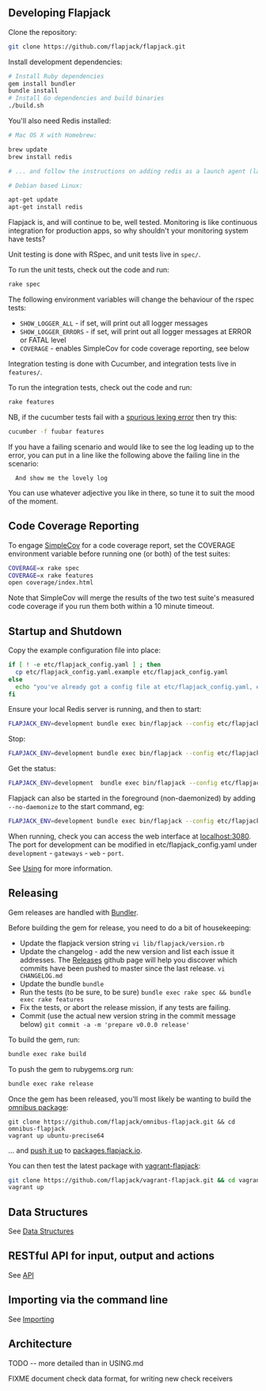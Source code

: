 Developing Flapjack
-------------------

Clone the repository:

```bash
git clone https://github.com/flapjack/flapjack.git
```

Install development dependencies:

```bash
# Install Ruby dependencies
gem install bundler
bundle install
# Install Go dependencies and build binaries
./build.sh
```

You'll also need Redis installed:

```bash
# Mac OS X with Homebrew:

brew update
brew install redis

# ... and follow the instructions on adding redis as a launch agent (launchctl load etc)

# Debian based Linux:

apt-get update
apt-get install redis
```

Flapjack is, and will continue to be, well tested. Monitoring is like continuous
integration for production apps, so why shouldn't your monitoring system have tests?

Unit testing is done with RSpec, and unit tests live in `spec/`.

To run the unit tests, check out the code and run:

```bash
rake spec
```

The following environment variables will change the behaviour of the rspec tests:

- `SHOW_LOGGER_ALL` - if set, will print out all logger messages
- `SHOW_LOGGER_ERRORS` - if set, will print out all logger messages at ERROR or FATAL level
- `COVERAGE` - enables SimpleCov for code coverage reporting, see below

Integration testing is done with Cucumber, and integration tests live in `features/`.

To run the integration tests, check out the code and run:

```bash
rake features
```

NB, if the cucumber tests fail with a [spurious lexing error](https://github.com/cucumber/gherkin/issues/182) then try this:

```bash
cucumber -f fuubar features
```

If you have a failing scenario and would like to see the log leading up to the error, you can put in a line like the following above the failing line in the scenario:

```gherkin
  And show me the lovely log
```

You can use whatever adjective you like in there, so tune it to suit the mood of the moment.

Code Coverage Reporting
-----------------------

To engage [SimpleCov](https://github.com/colszowka/simplecov) for a code coverage report, set the COVERAGE environment variable before running one (or both) of the test suites:

```bash
COVERAGE=x rake spec
COVERAGE=x rake features
open coverage/index.html
```

Note that SimpleCov will merge the results of the two test suite's measured code coverage if you run them both within a 10 minute timeout.

Startup and Shutdown
--------------------
Copy the example configuration file into place:

```bash
if [ ! -e etc/flapjack_config.yaml ] ; then
  cp etc/flapjack_config.yaml.example etc/flapjack_config.yaml
else
  echo "you've already got a config file at etc/flapjack_config.yaml, exiting"
fi
```

Ensure your local Redis server is running, and then to start:

```bash
FLAPJACK_ENV=development bundle exec bin/flapjack --config etc/flapjack_config.yaml server start
```
Stop:

```bash
FLAPJACK_ENV=development bundle exec bin/flapjack --config etc/flapjack_config.yaml
```

Get the status:

```bash
FLAPJACK_ENV=development  bundle exec bin/flapjack --config etc/flapjack_config.yaml server status
```

Flapjack can also be started in the foreground (non-daemonized) by adding `--no-daemonize` to the start command, eg:

```bash
FLAPJACK_ENV=development bundle exec bin/flapjack --config etc/flapjack_config.yaml server start --no-daemonize
```

When running, check you can access the web interface at [localhost:3080](http://localhost:3080/). The port for development can be modified in etc/flapjack_config.yaml under `development` - `gateways` - `web` - `port`.

See [Using](../../using/USING) for more information.

Releasing
---------

Gem releases are handled with [Bundler](http://gembundler.com/rubygems.html).

Before building the gem for release, you need to do a bit of housekeeping:

- Update the flapjack version string
  `vi lib/flapjack/version.rb`
- Update the changelog - add the new version and list each issue it addresses. The [Releases](https://github.com/flapjack/flapjack/releases) github page will help you discover which commits have been pushed to master since the last release.
  `vi CHANGELOG.md`
- Update the bundle
  `bundle`
- Run the tests (to be sure, to be sure)
  `bundle exec rake spec && bundle exec rake features`
- Fix the tests, or abort the release mission, if any tests are failing.
- Commit (use the actual new version string in the commit message below)
  `git commit -a -m 'prepare v0.0.0 release'`

To build the gem, run:

```bash
bundle exec rake build
```

To push the gem to rubygems.org run:

```bash
bundle exec rake release
```

Once the gem has been released, you'll most likely be wanting to build the [omnibus package](https://github.com/flapjack/omnibus-flapjack/):

```
git clone https://github.com/flapjack/omnibus-flapjack.git && cd omnibus-flapjack
vagrant up ubuntu-precise64
```

... and [push it up](https://github.com/flapjack/omnibus-flapjack/#updating-the-debian-package-repo-ubuntu-precise-only-at-present) to [packages.flapjack.io](http://packages.flapjack.io).

You can then test the latest package with [vagrant-flapjack](https://github.com/flapjack/vagrant-flapjack):
```bash
git clone https://github.com/flapjack/vagrant-flapjack.git && cd vagrant-flapjack
vagrant up
```

Data Structures
---------------
See [Data Structures](../DATA_STRUCTURES)

RESTful API for input, output and actions
-----------------------------------------
See [API](../../jsonapi)

Importing via the command line
------------------------------
See [Importing](../../usage/IMPORTING)

Architecture
------------

TODO -- more detailed than in USING.md

FIXME document check data format, for writing new check receivers
